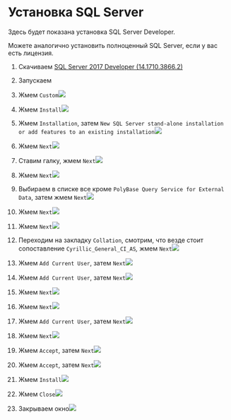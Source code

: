 # Установка SQL Server

Здесь будет показана установка SQL Server Developer.

Можете аналогично установить полноценный SQL Server, если у вас есть лицензия.

1. Скачиваем [SQL Server 2017 Developer \(14.1710.3866.2\)](https://www.microsoft.com/ru-ru/sql-server/developer-tools)

2. Запускаем

3. Жмем `Custom`![](/Development/TestSystem/InstallationSQLServer/1.jpg)

4. Жмем `Install`![](/Development/TestSystem/InstallationSQLServer/2.jpg)

5. Жмем `Installation`, затем `New SQL Server stand-alone installation or add features to an existing installation`![](/Development/TestSystem/InstallationSQLServer/3.jpg)

6. Жмем `Next`![](/Development/TestSystem/InstallationSQLServer/4.jpg)

7. Ставим галку, жмем `Next`![](/Development/TestSystem/InstallationSQLServer/5.jpg)

8. Жмем `Next`![](/Development/TestSystem/InstallationSQLServer/6.jpg)

9. Выбираем в списке все кроме `PolyBase Query Service for External Data`, затем жмем `Next`![](/Development/TestSystem/InstallationSQLServer/0.jpg)

10. Жмем `Next`![](/Development/TestSystem/InstallationSQLServer/7.jpg)

11. Жмем `Next`![](/Development/TestSystem/InstallationSQLServer/8.jpg)

12. Переходим на закладку `Collation`, смотрим, что везде стоит сопоставление `Cyrillic_General_CI_AS`_,_ жмем `Next`![](/Development/TestSystem/InstallationSQLServer/9.jpg)

13. Жмем `Add Current User`, затем `Next`![](/Development/TestSystem/InstallationSQLServer/10.jpg)

14. Жмем `Add Current User`, затем `Next`![](/Development/TestSystem/InstallationSQLServer/11.jpg)

15. Жмем `Next`![](/Development/TestSystem/InstallationSQLServer/12.jpg)

16. Жмем `Next`![](/Development/TestSystem/InstallationSQLServer/13.jpg)

17. Жмем `Add Current User`, затем `Next`![](/Development/TestSystem/InstallationSQLServer/14.jpg)

18. Жмем `Next`![](/Development/TestSystem/InstallationSQLServer/15.jpg)

19. Жмем `Accept`, затем `Next`![](/Development/TestSystem/InstallationSQLServer/16.jpg)

20. Жмем `Accept`, затем `Next`![](/Development/TestSystem/InstallationSQLServer/17.jpg)

21. Жмем `Install`![](/Development/TestSystem/InstallationSQLServer/18.jpg)

22. Жмем `Close`![](/Development/TestSystem/InstallationSQLServer/19.jpg)

23. Закрываем окно![](/Development/TestSystem/InstallationSQLServer/20.jpg)




